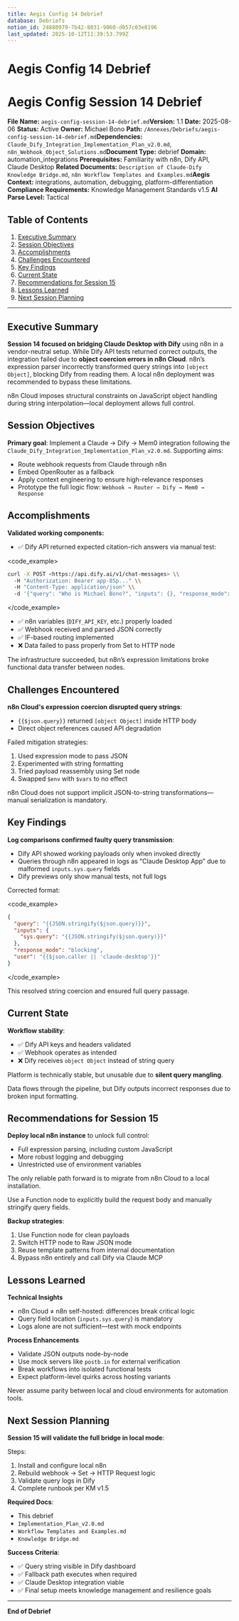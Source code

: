 ```yaml
---
title: Aegis Config 14 Debrief
database: Debriefs
notion_id: 24880979-7b42-8031-9060-d057c03e8196
last_updated: 2025-10-12T11:39:53.799Z
---
```


# Aegis Config 14 Debrief


# Aegis Config Session 14 Debrief


**File Name:** `aegis-config-session-14-debrief.md`**Version:** 1.1
**Date:** 2025-08-06
**Status:** Active
**Owner:** Michael Bono
**Path:** `/Annexes/Debriefs/aegis-config-session-14-debrief.md`**Dependencies:** `Claude_Dify_Integration_Implementation_Plan_v2.0.md`, `n8n_Webhook_Object_Solutions.md`**Document Type:** debrief
**Domain:** automation\_integrations
**Prerequisites:** Familiarity with n8n, Dify API, Claude Desktop
**Related Documents:** `Description of Claude-Dify Knowledge Bridge.md`, `n8n Workflow Templates and Examples.md`**Aegis Context:** integrations, automation, debugging, platform-differentiation
**Compliance Requirements:** Knowledge Management Standards v1.5
**AI Parse Level:** Tactical


## Table of Contents

1. [Executive Summary](https://www.notion.so/240809797b4280f3ad50fd58d92c6fb4?v=240809797b42812e843c000c71be0678&p=248809797b4280319060d057c03e8196&pm=s#executive-summary)
2. [Session Objectives](https://www.notion.so/240809797b4280f3ad50fd58d92c6fb4?v=240809797b42812e843c000c71be0678&p=248809797b4280319060d057c03e8196&pm=s#session-objectives)
3. [Accomplishments](https://www.notion.so/240809797b4280f3ad50fd58d92c6fb4?v=240809797b42812e843c000c71be0678&p=248809797b4280319060d057c03e8196&pm=s#accomplishments)
4. [Challenges Encountered](https://www.notion.so/240809797b4280f3ad50fd58d92c6fb4?v=240809797b42812e843c000c71be0678&p=248809797b4280319060d057c03e8196&pm=s#challenges-encountered)
5. [Key Findings](https://www.notion.so/240809797b4280f3ad50fd58d92c6fb4?v=240809797b42812e843c000c71be0678&p=248809797b4280319060d057c03e8196&pm=s#key-findings)
6. [Current State](https://www.notion.so/240809797b4280f3ad50fd58d92c6fb4?v=240809797b42812e843c000c71be0678&p=248809797b4280319060d057c03e8196&pm=s#current-state)
7. [Recommendations for Session 15](https://www.notion.so/240809797b4280f3ad50fd58d92c6fb4?v=240809797b42812e843c000c71be0678&p=248809797b4280319060d057c03e8196&pm=s#recommendations-for-session-15)
8. [Lessons Learned](https://www.notion.so/240809797b4280f3ad50fd58d92c6fb4?v=240809797b42812e843c000c71be0678&p=248809797b4280319060d057c03e8196&pm=s#lessons-learned)
9. [Next Session Planning](https://www.notion.so/240809797b4280f3ad50fd58d92c6fb4?v=240809797b42812e843c000c71be0678&p=248809797b4280319060d057c03e8196&pm=s#next-session-planning)

---


## Executive Summary


**Session 14 focused on bridging Claude Desktop with Dify** using n8n in a vendor-neutral setup. While Dify API tests returned correct outputs, the integration failed due to **object coercion errors in n8n Cloud**. n8n’s expression parser incorrectly transformed query strings into `[object Object]`, blocking Dify from reading them. A local n8n deployment was recommended to bypass these limitations.


<important>


n8n Cloud imposes structural constraints on JavaScript object handling during string interpolation—local deployment allows full control.


</important>


## Session Objectives


**Primary goal**: Implement a Claude → Dify → Mem0 integration following the `Claude_Dify_Integration_Implementation_Plan_v2.0.md`.
Supporting aims:

- Route webhook requests from Claude through n8n
- Embed OpenRouter as a fallback
- Apply context engineering to ensure high-relevance responses
- Prototype the full logic flow: `Webhook → Router → Dify → Mem0 → Response`

## Accomplishments


**Validated working components:**

- ✅ Dify API returned expected citation-rich answers via manual test:

\<code\_example>


```bash
curl -X POST <https://api.dify.ai/v1/chat-messages> \\
  -H "Authorization: Bearer app-8Sp..." \\
  -H "Content-Type: application/json" \\
  -d '{"query": "Who is Michael Bono?", "inputs": {}, "response_mode": "blocking", "user": "direct-test"}'
```


\</code\_example>

- ✅ n8n variables (`DIFY_API_KEY`, etc.) properly loaded
- ✅ Webhook received and parsed JSON correctly
- ✅ IF-based routing implemented
- ❌ Data failed to pass properly from Set to HTTP node

<thinking>


The infrastructure succeeded, but n8n’s expression limitations broke functional data transfer between nodes.


</thinking>


## Challenges Encountered


**n8n Cloud's expression coercion disrupted query strings**:

- `{{$json.query}}` returned `[object Object]` inside HTTP body
- Direct object references caused API degradation

Failed mitigation strategies:

1. Used expression mode to pass JSON
2. Experimented with string formatting
3. Tried payload reassembly using Set node
4. Swapped `$env` with `$vars` to no effect

<important>


n8n Cloud does not support implicit JSON-to-string transformations—manual serialization is mandatory.


</important>


## Key Findings


**Log comparisons confirmed faulty query transmission**:

- Dify API showed working payloads only when invoked directly
- Queries through n8n appeared in logs as “Claude Desktop App” due to malformed `inputs.sys.query` fields
- Dify previews only show manual tests, not full logs

Corrected format:


\<code\_example>


```json
{
  "query": "{{JSON.stringify($json.query)}}",
  "inputs": {
    "sys.query": "{{JSON.stringify($json.query)}}"
  },
  "response_mode": "blocking",
  "user": "{{$json.caller || 'claude-desktop'}}"
}
```


\</code\_example>


This resolved string coercion and ensured full query passage.


## Current State


**Workflow stability**:

- ✅ Dify API keys and headers validated
- ✅ Webhook operates as intended
- ❌ Dify receives `object Object` instead of string query

Platform is technically stable, but unusable due to **silent query mangling**.


<context>


Data flows through the pipeline, but Dify outputs incorrect responses due to broken input formatting.


</context>


## Recommendations for Session 15


**Deploy local n8n instance** to unlock full control:

- Full expression parsing, including custom JavaScript
- More robust logging and debugging
- Unrestricted use of environment variables

<answer>


The only reliable path forward is to migrate from n8n Cloud to a local installation.


</answer>


<example>


Use a Function node to explicitly build the request body and manually stringify query fields.


</example>


**Backup strategies**:

1. Use Function node for clean payloads
2. Switch HTTP node to Raw JSON mode
3. Reuse template patterns from internal documentation
4. Bypass n8n entirely and call Dify via Claude MCP

## Lessons Learned


**Technical Insights**

- n8n Cloud ≠ n8n self-hosted: differences break critical logic
- Query field location (`inputs.sys.query`) is mandatory
- Logs alone are not sufficient—test with mock endpoints

**Process Enhancements**

- Validate JSON outputs node-by-node
- Use mock servers like `postb.in` for external verification
- Break workflows into isolated functional tests
- Expect platform-level quirks across hosting variants

<important>


Never assume parity between local and cloud environments for automation tools.


</important>


## Next Session Planning


**Session 15 will validate the full bridge in local mode**:


Steps:

1. Install and configure local n8n
2. Rebuild webhook → Set → HTTP Request logic
3. Validate query logs in Dify
4. Complete runbook per KM v1.5

**Required Docs**:

- This debrief
- `Implementation_Plan_v2.0.md`
- `Workflow Templates and Examples.md`
- `Knowledge Bridge.md`

**Success Criteria**:

- ✅ Query string visible in Dify dashboard
- ✅ Fallback path executes when required
- ✅ Claude Desktop integration viable
- ✅ Final setup meets knowledge management and resilience goals

---


**End of Debrief**

